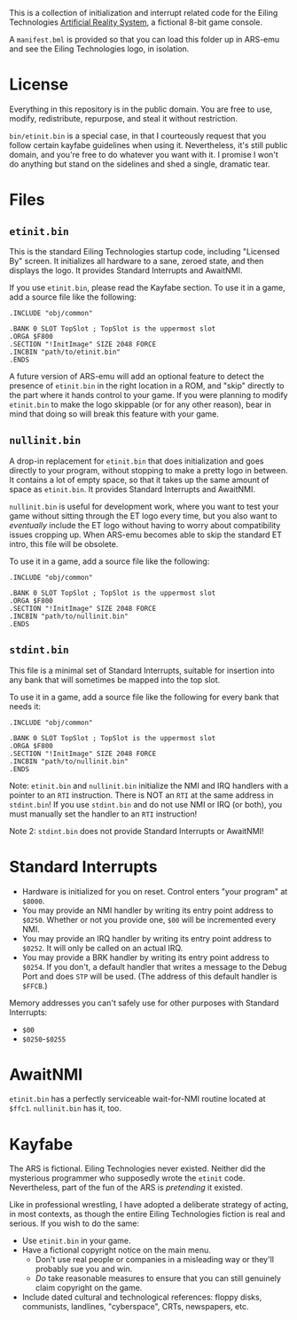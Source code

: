 This is a collection of initialization and interrupt related code for the Eiling Technologies [Artificial Reality System](https://github.com/SolraBizna/ars-emu/), a fictional 8-bit game console.

A `manifest.bml` is provided so that you can load this folder up in ARS-emu and see the Eiling Technologies logo, in isolation.

# License

Everything in this repository is in the public domain. You are free to use, modify, redistribute, repurpose, and steal it without restriction.

`bin/etinit.bin` is a special case, in that I courteously request that you follow certain kayfabe guidelines when using it. Nevertheless, it's still public domain, and you're free to do whatever you want with it. I promise I won't do anything but stand on the sidelines and shed a single, dramatic tear.

# Files

## `etinit.bin`

This is the standard Eiling Technologies startup code, including "Licensed By" screen. It initializes all hardware to a sane, zeroed state, and then displays the logo. It provides Standard Interrupts and AwaitNMI. 

If you use `etinit.bin`, please read the Kayfabe section. To use it in a game, add a source file like the following:

```65c02
.INCLUDE "obj/common"

.BANK 0 SLOT TopSlot ; TopSlot is the uppermost slot
.ORGA $F800
.SECTION "!InitImage" SIZE 2048 FORCE
.INCBIN "path/to/etinit.bin"
.ENDS
```

A future version of ARS-emu will add an optional feature to detect the presence of `etinit.bin` in the right location in a ROM, and "skip" directly to the part where it hands control to your game. If you were planning to modify `etinit.bin` to make the logo skippable (or for any other reason), bear in mind that doing so will break this feature with your game.

## `nullinit.bin`

A drop-in replacement for `etinit.bin` that does initialization and goes directly to your program, without stopping to make a pretty logo in between. It contains a lot of empty space, so that it takes up the same amount of space as `etinit.bin`. It provides Standard Interrupts and AwaitNMI.

`nullinit.bin` is useful for development work, where you want to test your game without sitting through the ET logo every time, but you also want to *eventually* include the ET logo without having to worry about compatibility issues cropping up. When ARS-emu becomes able to skip the standard ET intro, this file will be obsolete.

To use it in a game, add a source file like the following:

```65c02
.INCLUDE "obj/common"

.BANK 0 SLOT TopSlot ; TopSlot is the uppermost slot
.ORGA $F800
.SECTION "!InitImage" SIZE 2048 FORCE
.INCBIN "path/to/nullinit.bin"
.ENDS
```

## `stdint.bin`

This file is a minimal set of Standard Interrupts, suitable for insertion into any bank that will sometimes be mapped into the top slot.

To use it in a game, add a source file like the following for every bank that needs it:

```65c02
.INCLUDE "obj/common"

.BANK 0 SLOT TopSlot ; TopSlot is the uppermost slot
.ORGA $F800
.SECTION "!InitImage" SIZE 2048 FORCE
.INCBIN "path/to/nullinit.bin"
.ENDS
```

Note: `etinit.bin` and `nullinit.bin` initialize the NMI and IRQ handlers with a pointer to an `RTI` instruction. There is NOT an `RTI` at the same address in `stdint.bin`! If you use `stdint.bin` and do not use NMI or IRQ (or both), you must manually set the handler to an `RTI` instruction!

Note 2: `stdint.bin` does not provide Standard Interrupts or AwaitNMI!

# Standard Interrupts

- Hardware is initialized for you on reset. Control enters "your program" at `$8000`.
- You may provide an NMI handler by writing its entry point address to `$0250`. Whether or not you provide one, `$00` will be incremented every NMI.
- You may provide an IRQ handler by writing its entry point address to `$0252`. It will only be called on an actual IRQ.
- You may provide a BRK handler by writing its entry point address to `$0254`. If you don't, a default handler that writes a message to the Debug Port and does `STP` will be used. (The address of this default handler is `$FFCB`.)

Memory addresses you can't safely use for other purposes with Standard Interrupts:

- `$00`
- `$0250`-`$0255`

# AwaitNMI

`etinit.bin` has a perfectly serviceable wait-for-NMI routine located at `$ffc1`. `nullinit.bin` has it, too.

# Kayfabe

The ARS is fictional. Eiling Technologies never existed. Neither did the mysterious programmer who supposedly wrote the `etinit` code. Nevertheless, part of the fun of the ARS is *pretending* it existed.

Like in professional wrestling, I have adopted a deliberate strategy of acting, in most contexts, as though the entire Eiling Technologies fiction is real and serious. If you wish to do the same:

- Use `etinit.bin` in your game.
- Have a fictional copyright notice on the main menu.
    - Don't use real people or companies in a misleading way or they'll probably sue you and win.
    - *Do* take reasonable measures to ensure that you can still genuinely claim copyright on the game.
- Include dated cultural and technological references: floppy disks, communists, landlines, "cyberspace", CRTs, newspapers, etc.

